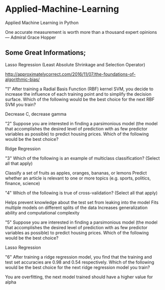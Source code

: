 # Applied-Machine-Learning
Applied Machine Learning in Python

One accurate measurement is worth more than a thousand expert opinions
— Admiral Grace Hopper 
## Some Great Informations;


Lasso Regression (Least Absolute Shrinkage and Selection Operator) 

http://approximatelycorrect.com/2016/11/07/the-foundations-of-algorithmic-bias/

"1"
After training a Radial Basis Function (RBF) kernel SVM, you decide to increase the influence of each training point and to simplify the decision surface. Which of the following would be the best choice for the next RBF SVM you train?

Decrease C, decrease gamma


"2"
Suppose you are interested in finding a parsimonious model (the model that accomplishes the desired level of prediction with as few predictor variables as possible) to predict housing prices. Which of the following would be the best choice?

Ridge Regression


"3"
Which of the following is an example of multiclass classification? (Select all that apply)

Classify a set of fruits as apples, oranges, bananas, or lemons
Predict whether an article is relevant to one or more topics (e.g. sports, politics, finance, science)


"4"
Which of the following is true of cross-validation? (Select all that apply)

Helps prevent knowledge about the test set from leaking into the model
Fits multiple models on different splits of the data
Increases generalization ability and computational complexity


"5"
Suppose you are interested in finding a parsimonious model (the model that accomplishes the desired level of prediction with as few predictor variables as possible) to predict housing prices. Which of the following would be the best choice?

Lasso Regression


"6"
After training a ridge regression model, you find that the training and test set accuracies are 0.98 and 0.54 respectively. Which of the following would be the best choice for the next ridge regression model you train?

You are overfitting, the next model trained should have a higher value for alpha

